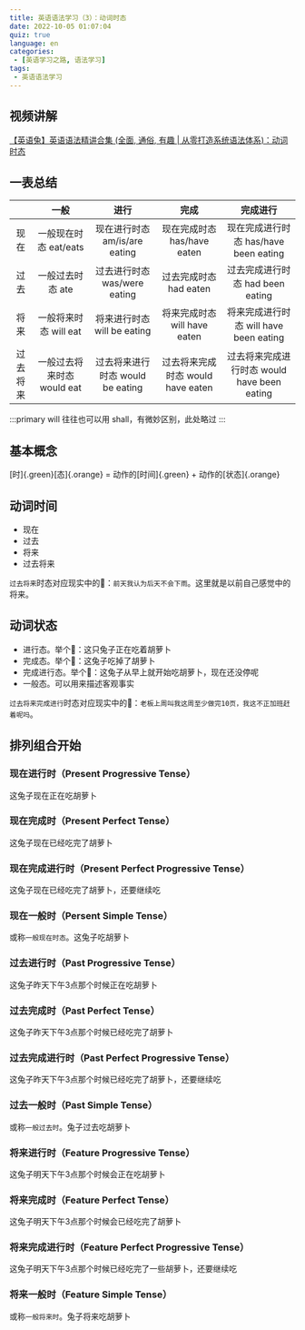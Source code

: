 ```yaml
---
title: 英语语法学习（3）：动词时态
date: 2022-10-05 01:07:04
quiz: true
language: en
categories:
 - [英语学习之路, 语法学习]
tags: 
 - 英语语法学习
---
```


## 视频讲解
[【英语兔】英语语法精讲合集 (全面, 通俗, 有趣 | 从零打造系统语法体系)：动词时态](https://www.bilibili.com/video/BV1XY411J7aG?p=4)

## 一表总结
|          |            一般            |               进行               |               完成                |                  完成进行                   |
| :------: | :------------------------: | :------------------------------: | :-------------------------------: | :-----------------------------------------: |
|   现在   |   一般现在时态 eat/eats    |  现在进行时态 am/is/are eating   |    现在完成时态 has/have eaten    |    现在完成进行时态 has/have been eating    |
|   过去   |      一般过去时态 ate      |   过去进行时态 was/were eating   |      过去完成时态 had eaten       |      过去完成进行时态 had been eating       |
|   将来   |   一般将来时态 will eat    |   将来进行时态 will be eating    |   将来完成时态 will have eaten    |   将来完成进行时态 will have been eating    |
| 过去将来 | 一般过去将来时态 would eat | 过去将来进行时态 would be eating | 过去将来完成时态 would have eaten | 过去将来完成进行时态 would have been eating |

:::primary
will 往往也可以用 shall，有微妙区别，此处略过
:::

## 基本概念
[时]{.green}[态]{.orange} = 动作的[时间]{.green} + 动作的[状态]{.orange}

## 动词时间
* 现在
* 过去
* 将来
* 过去将来

`过去将来`时态对应现实中的🌰：`前天我认为后天不会下雨`。这里就是以前自己感觉中的将来。

## 动词状态
* 进行态。举个🌰：这只兔子正在吃着胡萝卜
* 完成态。举个🌰：这兔子吃掉了胡萝卜
* 完成进行态。举个🌰：这兔子从早上就开始吃胡萝卜，现在还没停呢
* 一般态。可以用来描述客观事实

`过去将来完成进行`时态对应现实中的🌰：`老板上周叫我这周至少做完10页，我这不正加班赶着呢吗`。

## 排列组合开始
### 现在进行时（Present Progressive Tense）
这兔子现在正在吃胡萝卜

### 现在完成时（Present Perfect Tense）
这兔子现在已经吃完了胡萝卜

### 现在完成进行时（Present Perfect Progressive Tense）
这兔子现在已经吃完了胡萝卜，还要继续吃

### 现在一般时（Persent Simple Tense）
或称`一般现在时态`。这兔子吃胡萝卜

### 过去进行时（Past Progressive Tense）
这兔子昨天下午3点那个时候正在吃胡萝卜

### 过去完成时（Past Perfect Tense）
这兔子昨天下午3点那个时候已经吃完了胡萝卜

### 过去完成进行时（Past Perfect Progressive Tense）
这兔子昨天下午3点那个时候已经吃完了胡萝卜，还要继续吃

### 过去一般时（Past Simple Tense）
或称`一般过去时`。兔子过去吃胡萝卜

### 将来进行时（Feature Progressive Tense）
这兔子明天下午3点那个时候会正在吃胡萝卜

### 将来完成时（Feature Perfect Tense）
这兔子明天下午3点那个时候会已经吃完了胡萝卜

### 将来完成进行时（Feature Perfect Progressive Tense）
这兔子明天下午3点那个时候已经吃完了一些胡萝卜，还要继续吃

### 将来一般时（Feature Simple Tense）
或称`一般将来时`。兔子将来吃胡萝卜
